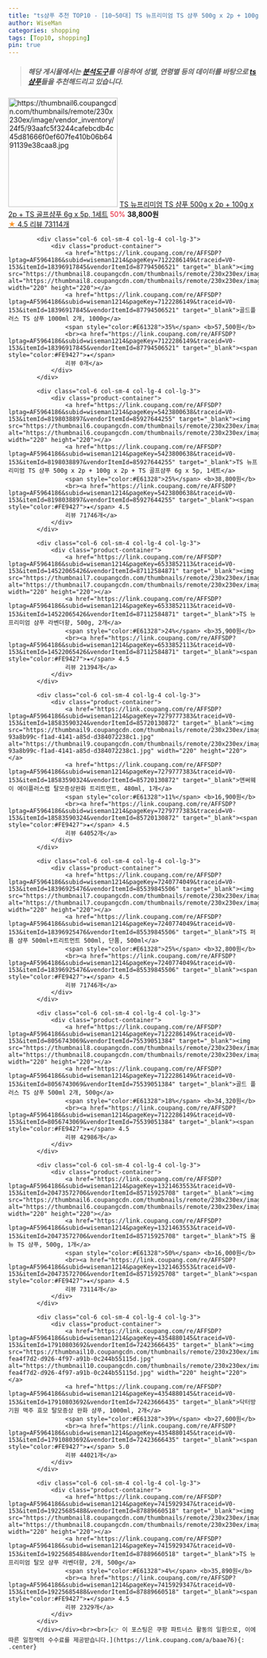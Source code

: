 ```yaml
---
title: "ts샴푸 추천 TOP10 - [10~50대] TS 뉴프리미엄 TS 샴푸 500g x 2p + 100g x 2p + TS 골프샴푸 6g x 5p, 1세트"
author: WiseMan
categories: shopping
tags: [Top10, shopping]
pin: true
---
```


> ##### 해당 게시물에서는 [**분석도구**](https://itemscout.io/)를 이용하여 **성별**, **연령별** 등의 데이터를 바탕으로 [**ts샴푸**](https://link.coupang.com/a/baae76)들을 추천해드리고 있습니다.
<div class="container"><div class="row">
            <div class="col-6 col-sm-4 col-lg-4 col-lg-3">
                <div class="product-container">
                    <a href="https://link.coupang.com/re/AFFSDP?lptag=AF5964186&subid=wiseman1214&pageKey=5423800638&traceid=V0-153&itemId=8198038897&vendorItemId=85927644255" target="_blank"><img src="https://thumbnail6.coupangcdn.com/thumbnails/remote/230x230ex/image/vendor_inventory/24f5/93aafc5f3244cafebcdb4c45d81666f0ef607fe410b06b6491139e38caa8.jpg" alt="https://thumbnail6.coupangcdn.com/thumbnails/remote/230x230ex/image/vendor_inventory/24f5/93aafc5f3244cafebcdb4c45d81666f0ef607fe410b06b6491139e38caa8.jpg" width="220" height="220"></a>
                    <a href="https://link.coupang.com/re/AFFSDP?lptag=AF5964186&subid=wiseman1214&pageKey=5423800638&traceid=V0-153&itemId=8198038897&vendorItemId=85927644255" target="_blank">TS 뉴프리미엄 TS 샴푸 500g x 2p + 100g x 2p + TS 골프샴푸 6g x 5p, 1세트</a>
                    <span style="color:#E61328">50%</span> <b>38,800원</b>
                    <br><a href="https://link.coupang.com/re/AFFSDP?lptag=AF5964186&subid=wiseman1214&pageKey=5423800638&traceid=V0-153&itemId=8198038897&vendorItemId=85927644255" target="_blank"><span style="color:#FE9427">★</span> 4.5
                    리뷰 73114개</a>
                </div>
            </div>
            
            <div class="col-6 col-sm-4 col-lg-4 col-lg-3">
                <div class="product-container">
                    <a href="https://link.coupang.com/re/AFFSDP?lptag=AF5964186&subid=wiseman1214&pageKey=7122286149&traceid=V0-153&itemId=18396917845&vendorItemId=87794506521" target="_blank"><img src="https://thumbnail8.coupangcdn.com/thumbnails/remote/230x230ex/image/vendor_inventory/dbd5/a9c249c85ba261502e80cbf37804b35f7e10823c764578e30732840ac864.png" alt="https://thumbnail8.coupangcdn.com/thumbnails/remote/230x230ex/image/vendor_inventory/dbd5/a9c249c85ba261502e80cbf37804b35f7e10823c764578e30732840ac864.png" width="220" height="220"></a>
                    <a href="https://link.coupang.com/re/AFFSDP?lptag=AF5964186&subid=wiseman1214&pageKey=7122286149&traceid=V0-153&itemId=18396917845&vendorItemId=87794506521" target="_blank">골드플러스 TS 샴푸 1000ml 2개, 1000g</a>
                    <span style="color:#E61328">35%</span> <b>57,500원</b>
                    <br><a href="https://link.coupang.com/re/AFFSDP?lptag=AF5964186&subid=wiseman1214&pageKey=7122286149&traceid=V0-153&itemId=18396917845&vendorItemId=87794506521" target="_blank"><span style="color:#FE9427">★</span> 
                    리뷰 0개</a>
                </div>
            </div>
            
            <div class="col-6 col-sm-4 col-lg-4 col-lg-3">
                <div class="product-container">
                    <a href="https://link.coupang.com/re/AFFSDP?lptag=AF5964186&subid=wiseman1214&pageKey=5423800638&traceid=V0-153&itemId=8198038897&vendorItemId=85927644255" target="_blank"><img src="https://thumbnail6.coupangcdn.com/thumbnails/remote/230x230ex/image/vendor_inventory/24f5/93aafc5f3244cafebcdb4c45d81666f0ef607fe410b06b6491139e38caa8.jpg" alt="https://thumbnail6.coupangcdn.com/thumbnails/remote/230x230ex/image/vendor_inventory/24f5/93aafc5f3244cafebcdb4c45d81666f0ef607fe410b06b6491139e38caa8.jpg" width="220" height="220"></a>
                    <a href="https://link.coupang.com/re/AFFSDP?lptag=AF5964186&subid=wiseman1214&pageKey=5423800638&traceid=V0-153&itemId=8198038897&vendorItemId=85927644255" target="_blank">TS 뉴프리미엄 TS 샴푸 500g x 2p + 100g x 2p + TS 골프샴푸 6g x 5p, 1세트</a>
                    <span style="color:#E61328">25%</span> <b>38,800원</b>
                    <br><a href="https://link.coupang.com/re/AFFSDP?lptag=AF5964186&subid=wiseman1214&pageKey=5423800638&traceid=V0-153&itemId=8198038897&vendorItemId=85927644255" target="_blank"><span style="color:#FE9427">★</span> 4.5
                    리뷰 71746개</a>
                </div>
            </div>
            
            <div class="col-6 col-sm-4 col-lg-4 col-lg-3">
                <div class="product-container">
                    <a href="https://link.coupang.com/re/AFFSDP?lptag=AF5964186&subid=wiseman1214&pageKey=6533852113&traceid=V0-153&itemId=14522065426&vendorItemId=87112584871" target="_blank"><img src="https://thumbnail7.coupangcdn.com/thumbnails/remote/230x230ex/image/vendor_inventory/4b87/90b1f69f0b51394ea0f1f6336734542d9105d0994f04ac5407704dd8f170.jpg" alt="https://thumbnail7.coupangcdn.com/thumbnails/remote/230x230ex/image/vendor_inventory/4b87/90b1f69f0b51394ea0f1f6336734542d9105d0994f04ac5407704dd8f170.jpg" width="220" height="220"></a>
                    <a href="https://link.coupang.com/re/AFFSDP?lptag=AF5964186&subid=wiseman1214&pageKey=6533852113&traceid=V0-153&itemId=14522065426&vendorItemId=87112584871" target="_blank">TS 뉴 프리미엄 샴푸 라벤더향, 500g, 2개</a>
                    <span style="color:#E61328">24%</span> <b>35,900원</b>
                    <br><a href="https://link.coupang.com/re/AFFSDP?lptag=AF5964186&subid=wiseman1214&pageKey=6533852113&traceid=V0-153&itemId=14522065426&vendorItemId=87112584871" target="_blank"><span style="color:#FE9427">★</span> 4.5
                    리뷰 21394개</a>
                </div>
            </div>
            
            <div class="col-6 col-sm-4 col-lg-4 col-lg-3">
                <div class="product-container">
                    <a href="https://link.coupang.com/re/AFFSDP?lptag=AF5964186&subid=wiseman1214&pageKey=7279777383&traceid=V0-153&itemId=18583590324&vendorItemId=85720130872" target="_blank"><img src="https://thumbnail9.coupangcdn.com/thumbnails/remote/230x230ex/image/retail/images/661415714369671-93a8b99c-f1ad-4141-a85d-d384072238c1.jpg" alt="https://thumbnail9.coupangcdn.com/thumbnails/remote/230x230ex/image/retail/images/661415714369671-93a8b99c-f1ad-4141-a85d-d384072238c1.jpg" width="220" height="220"></a>
                    <a href="https://link.coupang.com/re/AFFSDP?lptag=AF5964186&subid=wiseman1214&pageKey=7279777383&traceid=V0-153&itemId=18583590324&vendorItemId=85720130872" target="_blank">앤써웨이 에이플러스랩 탈모증상완화 트리트먼트, 480ml, 1개</a>
                    <span style="color:#E61328">11%</span> <b>16,900원</b>
                    <br><a href="https://link.coupang.com/re/AFFSDP?lptag=AF5964186&subid=wiseman1214&pageKey=7279777383&traceid=V0-153&itemId=18583590324&vendorItemId=85720130872" target="_blank"><span style="color:#FE9427">★</span> 4.5
                    리뷰 64052개</a>
                </div>
            </div>
            
            <div class="col-6 col-sm-4 col-lg-4 col-lg-3">
                <div class="product-container">
                    <a href="https://link.coupang.com/re/AFFSDP?lptag=AF5964186&subid=wiseman1214&pageKey=7240774049&traceid=V0-153&itemId=18396925476&vendorItemId=85539845506" target="_blank"><img src="https://thumbnail7.coupangcdn.com/thumbnails/remote/230x230ex/image/vendor_inventory/ab0e/45a666f8acc773ba26603b02ff22bff83a94b1ac57c01b1bfac6f180e768.jpg" alt="https://thumbnail7.coupangcdn.com/thumbnails/remote/230x230ex/image/vendor_inventory/ab0e/45a666f8acc773ba26603b02ff22bff83a94b1ac57c01b1bfac6f180e768.jpg" width="220" height="220"></a>
                    <a href="https://link.coupang.com/re/AFFSDP?lptag=AF5964186&subid=wiseman1214&pageKey=7240774049&traceid=V0-153&itemId=18396925476&vendorItemId=85539845506" target="_blank">TS 퍼퓸 샴푸 500ml+트리트먼트 500ml, 단품, 500ml</a>
                    <span style="color:#E61328">25%</span> <b>32,800원</b>
                    <br><a href="https://link.coupang.com/re/AFFSDP?lptag=AF5964186&subid=wiseman1214&pageKey=7240774049&traceid=V0-153&itemId=18396925476&vendorItemId=85539845506" target="_blank"><span style="color:#FE9427">★</span> 4.5
                    리뷰 71746개</a>
                </div>
            </div>
            
            <div class="col-6 col-sm-4 col-lg-4 col-lg-3">
                <div class="product-container">
                    <a href="https://link.coupang.com/re/AFFSDP?lptag=AF5964186&subid=wiseman1214&pageKey=7122286149&traceid=V0-153&itemId=8056743069&vendorItemId=75539051384" target="_blank"><img src="https://thumbnail8.coupangcdn.com/thumbnails/remote/230x230ex/image/vendor_inventory/7fca/4781720259b7e384eecf43b75c30fced004db26e219566f27816b85730f7.jpg" alt="https://thumbnail8.coupangcdn.com/thumbnails/remote/230x230ex/image/vendor_inventory/7fca/4781720259b7e384eecf43b75c30fced004db26e219566f27816b85730f7.jpg" width="220" height="220"></a>
                    <a href="https://link.coupang.com/re/AFFSDP?lptag=AF5964186&subid=wiseman1214&pageKey=7122286149&traceid=V0-153&itemId=8056743069&vendorItemId=75539051384" target="_blank">골드 플러스 TS 샴푸 500ml 2개, 500g</a>
                    <span style="color:#E61328">18%</span> <b>34,320원</b>
                    <br><a href="https://link.coupang.com/re/AFFSDP?lptag=AF5964186&subid=wiseman1214&pageKey=7122286149&traceid=V0-153&itemId=8056743069&vendorItemId=75539051384" target="_blank"><span style="color:#FE9427">★</span> 4.5
                    리뷰 42986개</a>
                </div>
            </div>
            
            <div class="col-6 col-sm-4 col-lg-4 col-lg-3">
                <div class="product-container">
                    <a href="https://link.coupang.com/re/AFFSDP?lptag=AF5964186&subid=wiseman1214&pageKey=1321463553&traceid=V0-153&itemId=20473572706&vendorItemId=85715925708" target="_blank"><img src="https://thumbnail6.coupangcdn.com/thumbnails/remote/230x230ex/image/vendor_inventory/2cf3/2edb3fe589e044d7d32244ffb55c60c3b05e1b3cc0bab40bf826effce013.JPG" alt="https://thumbnail6.coupangcdn.com/thumbnails/remote/230x230ex/image/vendor_inventory/2cf3/2edb3fe589e044d7d32244ffb55c60c3b05e1b3cc0bab40bf826effce013.JPG" width="220" height="220"></a>
                    <a href="https://link.coupang.com/re/AFFSDP?lptag=AF5964186&subid=wiseman1214&pageKey=1321463553&traceid=V0-153&itemId=20473572706&vendorItemId=85715925708" target="_blank">TS 올뉴 TS 샴푸, 500g, 1개</a>
                    <span style="color:#E61328">50%</span> <b>16,000원</b>
                    <br><a href="https://link.coupang.com/re/AFFSDP?lptag=AF5964186&subid=wiseman1214&pageKey=1321463553&traceid=V0-153&itemId=20473572706&vendorItemId=85715925708" target="_blank"><span style="color:#FE9427">★</span> 4.5
                    리뷰 73114개</a>
                </div>
            </div>
            
            <div class="col-6 col-sm-4 col-lg-4 col-lg-3">
                <div class="product-container">
                    <a href="https://link.coupang.com/re/AFFSDP?lptag=AF5964186&subid=wiseman1214&pageKey=4354880145&traceid=V0-153&itemId=17910803692&vendorItemId=72423666435" target="_blank"><img src="https://thumbnail10.coupangcdn.com/thumbnails/remote/230x230ex/image/retail/images/8828604618167778-fea4f7d2-d926-4f97-a91b-0c244b55115d.jpg" alt="https://thumbnail10.coupangcdn.com/thumbnails/remote/230x230ex/image/retail/images/8828604618167778-fea4f7d2-d926-4f97-a91b-0c244b55115d.jpg" width="220" height="220"></a>
                    <a href="https://link.coupang.com/re/AFFSDP?lptag=AF5964186&subid=wiseman1214&pageKey=4354880145&traceid=V0-153&itemId=17910803692&vendorItemId=72423666435" target="_blank">닥터방기원 맥주 효모 탈모증상 완화 샴푸, 1000ml, 2개</a>
                    <span style="color:#E61328">39%</span> <b>27,600원</b>
                    <br><a href="https://link.coupang.com/re/AFFSDP?lptag=AF5964186&subid=wiseman1214&pageKey=4354880145&traceid=V0-153&itemId=17910803692&vendorItemId=72423666435" target="_blank"><span style="color:#FE9427">★</span> 5.0
                    리뷰 44021개</a>
                </div>
            </div>
            
            <div class="col-6 col-sm-4 col-lg-4 col-lg-3">
                <div class="product-container">
                    <a href="https://link.coupang.com/re/AFFSDP?lptag=AF5964186&subid=wiseman1214&pageKey=7415929347&traceid=V0-153&itemId=19225685488&vendorItemId=87889660518" target="_blank"><img src="https://thumbnail8.coupangcdn.com/thumbnails/remote/230x230ex/image/vendor_inventory/ccd8/ce2d52df1cf6f5dfc1c9b5d1a4e241f2a6f4582e178c1209a0e7ada2858b.jpg" alt="https://thumbnail8.coupangcdn.com/thumbnails/remote/230x230ex/image/vendor_inventory/ccd8/ce2d52df1cf6f5dfc1c9b5d1a4e241f2a6f4582e178c1209a0e7ada2858b.jpg" width="220" height="220"></a>
                    <a href="https://link.coupang.com/re/AFFSDP?lptag=AF5964186&subid=wiseman1214&pageKey=7415929347&traceid=V0-153&itemId=19225685488&vendorItemId=87889660518" target="_blank">TS 뉴프리미엄 탈모 샴푸 라벤더향, 2개, 500g</a>
                    <span style="color:#E61328">4%</span> <b>35,890원</b>
                    <br><a href="https://link.coupang.com/re/AFFSDP?lptag=AF5964186&subid=wiseman1214&pageKey=7415929347&traceid=V0-153&itemId=19225685488&vendorItemId=87889660518" target="_blank"><span style="color:#FE9427">★</span> 4.5
                    리뷰 2329개</a>
                </div>
            </div>
            </div></div><br><br>[👉 이 포스팅은 쿠팡 파트너스 활동의 일환으로, 이에 따른 일정액의 수수료를 제공받습니다.](https://link.coupang.com/a/baae76){: .center}